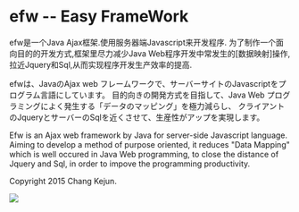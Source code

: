 # efw -- Easy FrameWork

efw是一个Java Ajax框架.使用服务器端Javascript来开发程序.
为了制作一个面向目的的开发方式,框架里尽力减少Java Web程序开发中常发生的[数据映射]操作,
拉近Jquery和Sql,从而实现程序开发生产效率的提高.

efwは、JavaのAjax web フレームワークで、サーバーサイトのJavascriptをプログラム言語にしています。
目的向きの開発方式を目指して、Java Web プログラミングによく発生する「データのマッピング」を極力減らし、
クライアントのJqueryとサーバーのSqlを近くさせて、生産性がアップを実現します。

Efw is an Ajax web framework by Java for server-side Javascript language.
Aiming to develop a method of purpose oriented, it reduces "Data Mapping" which is well occured in Java Web programming,
to close the distance of Jquery and Sql, in order to impove the programming productivity.

Copyright 2015 Chang Kejun.

<img src="http://efw.crazy-programmer.net/images/kwfstatistics.png"> 
